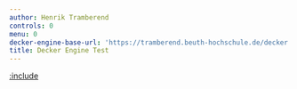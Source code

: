 ```yaml
---
author: Henrik Tramberend
controls: 0
menu: 0
decker-engine-base-url: 'https://tramberend.beuth-hochschule.de/decker'
title: Decker Engine Test
---
```


[:include](./engine-content.md)

